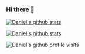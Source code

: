 ### Hi there 👋

<!--
**kernelwhisperer/kernelwhisperer** is a ✨ _special_ ✨ repository because its `README.md` (this file) appears on your GitHub profile.

Here are some ideas to get you started:

- 🔭 I’m currently working on ...
- 🌱 I’m currently learning ...
- 👯 I’m looking to collaborate on ...
- 🤔 I’m looking for help with ...
- 💬 Ask me about ...
- 📫 How to reach me: ...
- 😄 Pronouns: ...
- ⚡ Fun fact: ...
-->

[![Daniel's github stats](https://github-readme-stats.vercel.app/api?username=kernelwhisperer&show_icons=true&theme=radical&hide_border=true&count_private=true)](https://github.com/kernelwhisperer/kernelwhisperer)

[![Daniel's github stats](https://github-readme-stats.vercel.app/api/top-langs/?username=kernelwhisperer&layout=compact&theme=radical&hide_border=true&count_private=true)](https://github.com/kernelwhisperer/kernelwhisperer)

![Daniel's github profile visits](https://komarev.com/ghpvc/?username=kernelwhisperer&color=blueviolet)
